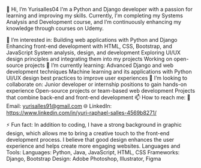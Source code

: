 👋 Hi, I’m Yurisalles04
I'm a Python and Django developer with a passion for learning and improving my skills. Currently, I'm completing my Systems Analysis and Development course, and I’m continuously enhancing my knowledge through courses on Udemy.

👀 I’m interested in:
Building web applications with Python and Django
Enhancing front-end development with HTML, CSS, Bootstrap, and JavaScript
System analysis, design, and development
Exploring UI/UX design principles and integrating them into my projects
Working on open-source projects
🌱 I’m currently learning:
Advanced Django and web development techniques
Machine learning and its applications with Python
UI/UX design best practices to improve user experiences
💞️ I’m looking to collaborate on:
Junior developer or internship positions to gain hands-on experience
Open-source projects or team-based web development
Projects that combine back-end and front-end development
📫 How to reach me:
📧 Email: yurisalles91@gmail.com
🌐 LinkedIn: https://www.linkedin.com/in/yuri-raphael-salles-4569b8271/



⚡ Fun fact:
In addition to coding, I have a strong background in graphic design, which allows me to bring a creative touch to the front-end development process. I believe that good design enhances the user experience and helps create more engaging websites.
Languages and Tools:
Languages: Python, Java, JavaScript, HTML, CSS
Frameworks: Django, Bootstrap
Design: Adobe Photoshop, Illustrator, Figma
